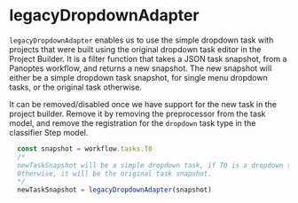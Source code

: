 # legacyDropdownAdapter

`legacyDropdownAdapter` enables us to use the simple dropdown task with projects that were built using the original dropdown task editor in the Project Builder. It is a filter function that takes a JSON task snapshot, from a Panoptes workflow, and returns a new snapshot. The new snapshot will either be a simple dropdown task snapshot, for single menu dropdown tasks, or the original task otherwise.

It can be removed/disabled once we have support for the new task in the project builder. Remove it by removing the preprocessor from the task model, and remove the registration for the `dropdown` task type in the classifier Step model.

```js
  const snapshot = workflow.tasks.T0
  /*
  newTaskSnapshot will be a simple dropdown task, if T0 is a dropdown task with a single menu.
  Otherwise, it will be the original task snapshot.
  */
  newTaskSnapshot = legacyDropdownAdapter(snapshot)
```
